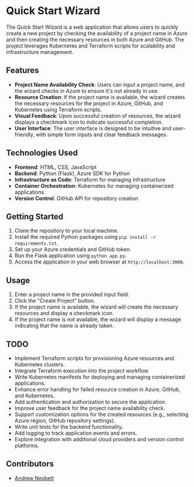 # Quick Start Wizard

The Quick Start Wizard is a web application that allows users to quickly create a new project by checking the availability of a project name in Azure and then creating the necessary resources in both Azure and GitHub. The project leverages Kubernetes and Terraform scripts for scalability and infrastructure management.

## Features

- **Project Name Availability Check**: Users can input a project name, and the wizard checks in Azure to ensure it's not already in use.
- **Resource Creation**: If the project name is available, the wizard creates the necessary resources for the project in Azure, GitHub, and Kubernetes using Terraform scripts.
- **Visual Feedback**: Upon successful creation of resources, the wizard displays a checkmark icon to indicate successful completion.
- **User Interface**: The user interface is designed to be intuitive and user-friendly, with simple form inputs and clear feedback messages.

## Technologies Used

- **Frontend**: HTML, CSS, JavaScript
- **Backend**: Python (Flask), Azure SDK for Python
- **Infrastructure as Code**: Terraform for managing infrastructure
- **Container Orchestration**: Kubernetes for managing containerized applications
- **Version Control**: GitHub API for repository creation

## Getting Started

1. Clone the repository to your local machine.
2. Install the required Python packages using `pip install -r requirements.txt`.
3. Set up your Azure credentials and GitHub token.
4. Run the Flask application using `python app.py`.
5. Access the application in your web browser at `http://localhost:3000`.

## Usage

1. Enter a project name in the provided input field.
2. Click the "Create Project" button.
3. If the project name is available, the wizard will create the necessary resources and display a checkmark icon.
4. If the project name is not available, the wizard will display a message indicating that the name is already taken.

## TODO

- Implement Terraform scripts for provisioning Azure resources and Kubernetes clusters.
- Integrate Terraform execution into the project workflow.
- Write Kubernetes manifests for deploying and managing containerized applications.
- Enhance error handling for failed resource creation in Azure, GitHub, and Kubernetes.
- Add authentication and authorization to secure the application.
- Improve user feedback for the project name availability check.
- Support customization options for the created resources (e.g., selecting Azure region, GitHub repository settings).
- Write unit tests for the backend functionality.
- Add logging to track application events and errors.
- Explore integration with additional cloud providers and version control platforms.

## Contributors

- [Andrew Nesbett](https://github.com/Anesbett)
